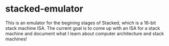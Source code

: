 stacked-emulator
================

This is an emulator for the begining stages of Stacked, which is a 16-bit stack machine ISA. The current goal is to come up with an ISA for a stack machine and document what I learn about computer architecture and stack machines!
